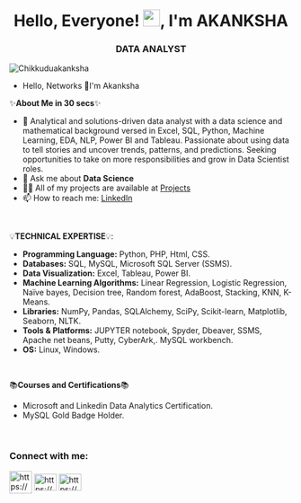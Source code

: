 <h1 align="center">Hello, Everyone! <img src="https://raw.githubusercontent.com/MartinHeinz/MartinHeinz/master/wave.gif" width="30px">, I'm AKANKSHA</h1>
<h3 align="center">DATA ANALYST</h3>

<p align="left"> <img src="https://komarev.com/ghpvc/?username=Chikkuduakanksha&label=Profile%20views&color=0e75b6&style=flat" alt="Chikkuduakanksha" /> </p>

- Hello, Networks 👋I'm Akanksha

✨**About Me in 30 secs**✨
  
- 🔭 Analytical and solutions-driven data analyst with a data science and mathematical background versed in Excel, SQL, Python, Machine Learning, EDA, NLP, Power BI and Tableau. Passionate about using data to tell stories and uncover trends, patterns, and predictions. Seeking opportunities to take on more responsibilities and grow in Data Scientist roles.
- 💬 Ask me about **Data Science**
- 👨‍💻 All of my projects are available at [Projects](https://github.com/Chikkuduakanksha)
- 📫 How to reach me: [LinkedIn](www.linkedin.com/in/chikkuduakanksha)


<p>&nbsp;</p>


💡**TECHNICAL EXPERTISE**💡:
- **Programming Language:** Python, PHP, Html, CSS.
- **Databases:** SQL, MySQL, Microsoft SQL Server (SSMS).
- **Data Visualization:** Excel, Tableau, Power BI.
- **Machine Learning Algorithms:** Linear Regression, Logistic Regression, Naïve bayes, Decision tree, Random forest, AdaBoost, Stacking, KNN, K-Means.
- **Libraries:** NumPy, Pandas, SQLAlchemy, SciPy, Scikit-learn, Matplotlib, Seaborn, NLTK.
- **Tools & Platforms:** JUPYTER notebook, Spyder, Dbeaver, SSMS, Apache net beans, Putty, CyberArk,. MySQL workbench.
- **OS:** Linux, Windows.


 <p>&nbsp;</p>


 📚**Courses and Certifications**📚
 
 - Microsoft and Linkedin Data Analytics Certification.
 - MySQL Gold Badge Holder.
 
 <p>&nbsp;</p>
 
<h3 align="left">Connect with me:</h3>
<p align="left">
<a href="https://www.linkedin.com/in/chikkuduakanksha/" target="blank"><img align="center" src="https://raw.githubusercontent.com/rahuldkjain/github-profile-readme-generator/master/src/images/icons/Social/linked-in-alt.svg" alt="https://www.linkedin.com/in/chikkuduakanksha/ height="30" width="40" /></a>
<a href="https://www.instagram.com/its_chikkudu/?igshid=ZDdkNTZiNTM%3D" target="blank"><img align="center" src="https://raw.githubusercontent.com/rahuldkjain/github-profile-readme-generator/master/src/images/icons/Social/instagram.svg" alt="https://www.instagram.com/its_chikkudu/?igshid=ZDdkNTZiNTM%3D" height="30" width="40" /></a>
<a href="https://www.hackerrank.com/akankshachikkud1" target="blank"><img align="center" src="https://raw.githubusercontent.com/rahuldkjain/github-profile-readme-generator/master/src/images/icons/Social/hackerrank.svg" alt="https://www.hackerrank.com/akankshachikkud1" height="30" width="40" /></a>
</p>
